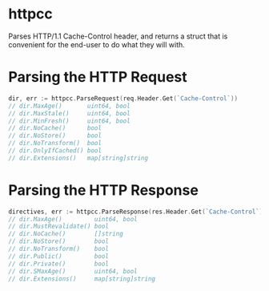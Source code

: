 httpcc
======

Parses HTTP/1.1 Cache-Control header, and returns a struct that is convenient
for the end-user to do what they will with.

# Parsing the HTTP Request

```go
dir, err := httpcc.ParseRequest(req.Header.Get(`Cache-Control`))
// dir.MaxAge()       uint64, bool
// dir.MaxStale()     uint64, bool
// dir.MinFresh()     uint64, bool
// dir.NoCache()      bool
// dir.NoStore()      bool
// dir.NoTransform()  bool
// dir.OnlyIfCached() bool
// dir.Extensions()   map[string]string
```

# Parsing the HTTP Response

```go
directives, err := httpcc.ParseResponse(res.Header.Get(`Cache-Control`))
// dir.MaxAge()         uint64, bool
// dir.MustRevalidate() bool
// dir.NoCache()        []string
// dir.NoStore()        bool
// dir.NoTransform()    bool
// dir.Public()         bool
// dir.Private()        bool
// dir.SMaxAge()        uint64, bool
// dir.Extensions()     map[string]string
```

